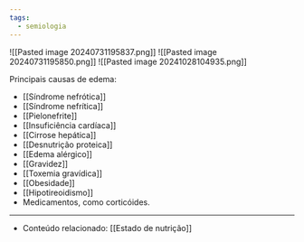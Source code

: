 ```yaml
---
tags:
  - semiologia
---
```

![[Pasted image 20240731195837.png]]
![[Pasted image 20240731195850.png]]
![[Pasted image 20241028104935.png]]

Principais causas de edema: 
 - [[Síndrome nefrótica]]
 - [[Síndrome nefrítica]]
 - [[Pielonefrite]]
 - [[Insuficiência cardíaca]]
 - [[Cirrose hepática]]
 - [[Desnutrição proteica]]
 - [[Edema alérgico]]
 - [[Gravidez]]
 - [[Toxemia gravídica]]
 - [[Obesidade]]
 - [[Hipotireoidismo]]
 - Medicamentos, como corticóides. 

---
- Conteúdo relacionado: [[Estado de nutrição]]